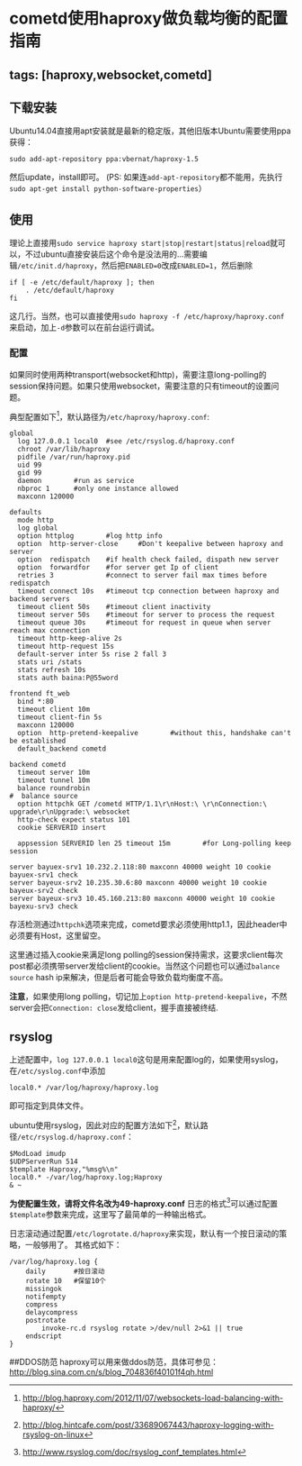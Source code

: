 ﻿# cometd使用haproxy做负载均衡的配置指南

tags: [haproxy,websocket,cometd]
---
## 下载安装
Ubuntu14.04直接用apt安装就是最新的稳定版，其他旧版本Ubuntu需要使用ppa获得：
```
sudo add-apt-repository ppa:vbernat/haproxy-1.5
```
然后update，install即可。
(PS: 如果连`add-apt-repository`都不能用，先执行`sudo apt-get install python-software-properties`）
## 使用
理论上直接用`sudo service haproxy start|stop|restart|status|reload`就可以，不过ubuntu直接安装后这个命令是没法用的…需要编辑`/etc/init.d/haproxy`，然后把`ENABLED=0`改成`ENABLED=1`，然后删除
```
if [ -e /etc/default/haproxy ]; then
	. /etc/default/haproxy
fi
```
这几行。当然，也可以直接使用`sudo haproxy -f /etc/haproxy/haproxy.conf `来启动，加上`-d`参数可以在前台运行调试。

### 配置
如果同时使用两种transport(websocket和http)，需要注意long-polling的session保持问题。如果只使用websocket，需要注意的只有timeout的设置问题。

典型配置如下[^1]，默认路径为`/etc/haproxy/haproxy.conf`:
```
global
  log 127.0.0.1 local0  #see /etc/rsyslog.d/haproxy.conf
  chroot /var/lib/haproxy
  pidfile /var/run/haproxy.pid
  uid 99
  gid 99
  daemon        #run as service
  nbproc 1      #only one instance allowed
  maxconn 120000

defaults
  mode http
  log global
  option httplog        #log http info
  option  http-server-close     #Don't keepalive between haproxy and server
  option  redispatch    #if health check failed, dispath new server
  option  forwardfor    #for server get Ip of client
  retries 3             #connect to server fail max times before redispatch
  timeout connect 10s   #timeout tcp connection between haproxy and backend servers
  timeout client 50s    #timeout client inactivity
  timeout server 50s    #timeout for server to process the request
  timeout queue 30s     #timeout for request in queue when server reach max connection
  timeout http-keep-alive 2s
  timeout http-request 15s
  default-server inter 5s rise 2 fall 3
  stats uri /stats
  stats refresh 10s
  stats auth baina:P@55word

frontend ft_web
  bind *:80
  timeout client 10m
  timeout client-fin 5s
  maxconn 120000
  option  http-pretend-keepalive        #without this, handshake can't be established
  default_backend cometd

backend cometd
  timeout server 10m
  timeout tunnel 10m
  balance roundrobin
#  balance source
  option httpchk GET /cometd HTTP/1.1\r\nHost:\ \r\nConnection:\ upgrade\r\nUpgrade:\ websocket
  http-check expect status 101
  cookie SERVERID insert

  appsession SERVERID len 25 timeout 15m        #for Long-polling keep session

server bayuex-srv1 10.232.2.118:80 maxconn 40000 weight 10 cookie bayuex-srv1 check
server bayeux-srv2 10.235.30.6:80 maxconn 40000 weight 10 cookie bayeux-srv2 check
server bayeux-srv3 10.45.160.213:80 maxconn 40000 weight 10 cookie bayexu-srv3 check
```
存活检测通过`httpchk`选项来完成，cometd要求必须使用http1.1，因此header中必须要有Host，这里留空。

这里通过插入cookie来满足long polling的session保持需求，这要求client每次post都必须携带server发给client的cookie。当然这个问题也可以通过`balance source` hash ip来解决，但是后者可能会导致负载均衡度不高。

**注意**，如果使用long polling，切记加上`option http-pretend-keepalive`，不然server会把`Connection: close`发给client，握手直接被终结.

## rsyslog
上述配置中，`log 127.0.0.1 local0`这句是用来配置log的，如果使用syslog，在`/etc/syslog.conf`中添加
```
local0.* /var/log/haproxy/haproxy.log
```
即可指定到具体文件。

ubuntu使用rsyslog，因此对应的配置方法如下[^2]，默认路径`/etc/rsyslog.d/haproxy.conf`：
```
$ModLoad imudp
$UDPServerRun 514
$template Haproxy,"%msg%\n"
local0.* -/var/log/haproxy.log;Haproxy
& ~
```

**为使配置生效，请将文件名改为49-haproxy.conf**
日志的格式[^3]可以通过配置`$template`参数来完成，这里写了最简单的一种输出格式。

日志滚动通过配置`/etc/logrotate.d/haproxy`来实现，默认有一个按日滚动的策略，一般够用了。
其格式如下：
```
/var/log/haproxy.log {
    daily       #按日滚动
    rotate 10   #保留10个
    missingok
    notifempty
    compress
    delaycompress
    postrotate
        invoke-rc.d rsyslog rotate >/dev/null 2>&1 || true
    endscript
}
```

##DDOS防范
haproxy可以用来做ddos防范，具体可参见：
http://blog.sina.com.cn/s/blog_704836f40101f4qh.html

[^1]: http://blog.haproxy.com/2012/11/07/websockets-load-balancing-with-haproxy/

[^2]: http://blog.hintcafe.com/post/33689067443/haproxy-logging-with-rsyslog-on-linux

[^3]: http://www.rsyslog.com/doc/rsyslog_conf_templates.html

[^4]: http://my.oschina.net/hncscwc/blog/199152




